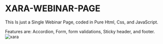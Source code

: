 # XARA-WEBINAR-PAGE
This Is just a Single Webinar Page, coded in Pure Html, Css, and JavaScript.

Features are:
Accordion,
Form, form validations,
Sticky header, and footer.
<img src="https://res.cloudinary.com/skiltime/image/upload/v1645960911/xara2_b0crsx.png" alt="xara"></img>
